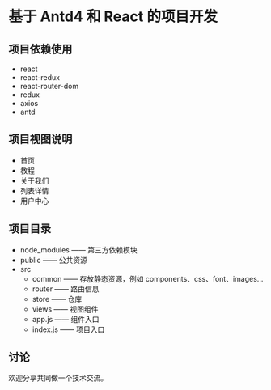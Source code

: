 # 基于 Antd4 和 React 的项目开发

## 项目依赖使用
- react
- react-redux
- react-router-dom
- redux
- axios
- antd

## 项目视图说明
- 首页
- 教程
- 关于我们
- 列表详情
- 用户中心

## 项目目录
- node_modules —— 第三方依赖模块
- public —— 公共资源
- src
    - common —— 存放静态资源，例如 components、css、font、images...
    - router —— 路由信息
    - store  —— 仓库
    - views  —— 视图组件
    - app.js —— 组件入口
    - index.js —— 项目入口

## 讨论
欢迎分享共同做一个技术交流。
